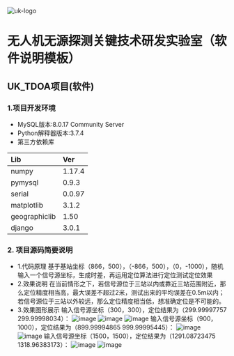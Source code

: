 ![uk-logo](https://s2.ax1x.com/2020/01/19/1C8qXt.png)
# 无人机无源探测关键技术研发实验室（软件说明模板）
## UK_TDOA项目(软件)

### 1.项目开发环境

- MySQL版本:8.0.17 Community Server
- Python解释器版本:3.7.4
- 第三方依赖库

|Lib            |Ver    |
|:----          |:----  |
|numpy          |1.17.4 |
|pymysql        |0.9.3  |
|serial         |0.0.97 |
|matplotlib     |3.1.2  |
|geographiclib  |1.50   |
|django         |3.0.1  |

### 2. 项目源码简要说明
- 1.代码原理
    基于基站坐标（866，500），（-866，500），（0，-1000），随机输入一个信号源坐标，生成时差，再运用定位算法进行定位测试定位效果
- 2.效果说明
    在当前情形之下，若信号源位于三站以内或靠近三站范围附近，那么定位精度相当高，最大误差不超过2米，测试出来的平均误差在0.5m以内；
    若信号源位于三站以外较远，那么定位精度相当低，想准确定位是不可能的。
- 3.效果图形展示
    输入信号源坐标（300，300），定位结果为（299.99997757 299.99998034）：
    ![image](https://github.com/zhang271018/images/image1.png)
    ![image](https://github.com/zhang271018/images/image2.png)
    ![image](https://github.com/zhang271018/images/image3.png)
    输入信号源坐标（900，1000），定位结果为（899.99994865 999.99995445）：
    ![image](https://github.com/zhang271018/images/image4.png)
    ![image](https://github.com/zhang271018/images/image5.png)
    输入信号源坐标（1500，1500），定位结果为（1291.08723475 1318.96383173）：
    ![image](https://github.com/zhang271018/images/image6.png)
    ![image](https://github.com/zhang271018/images/image7.png)